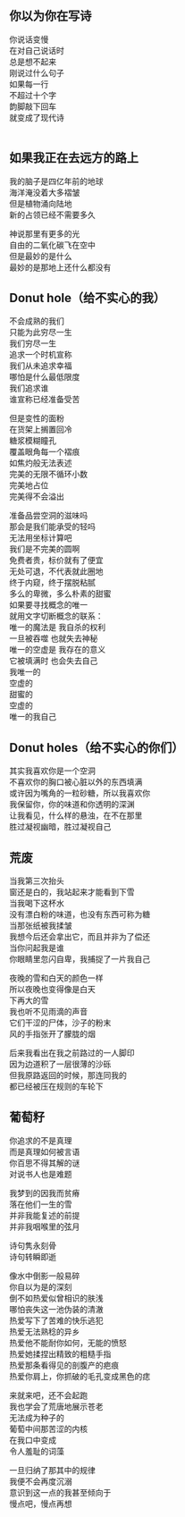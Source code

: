 
## 你以为你在写诗
你说话变慢  
在对自己说话时  
总是想不起来  
刚说过什么句子  
如果每一行  
不超过十个字  
韵脚敲下回车  
就变成了现代诗  
<br>

## 如果我正在去远方的路上  
我的脑子是四亿年前的地球  
海洋淹没着大多褶皱  
但是植物涌向陆地  
新的占领已经不需要多久  

神说那里有更多的光  
自由的二氧化碳飞在空中  
但是最妙的是什么  
最妙的是那地上还什么都没有  


## Donut hole（给不实心的我）  
  
不会成熟的我们  
只能为此穷尽一生  
我们穷尽一生  
追求一个时机宣称  
我们从未追求幸福  
哪怕是什么最低限度  
我们追求谁  
谁宣称已经准备受苦  
  
但是变性的面粉  
在货架上搁置回冷  
糖浆模糊瞳孔  
覆盖眼角每一个褶痕  
如焦灼般无法表述  
完美的无限不循环小数  
完美地占位  
完美得不会溢出  
  
准备品尝空洞的滋味吗  
那会是我们能承受的轻吗  
无法用坐标计算吧  
我们是不完美的圆啊  
免费者贵，标价就有了便宜  
无处可退，不代表就此圈地  
终于内窥，终于摆脱粘腻  
多么的卑微，多么朴素的甜蜜  
如果要寻找概念的唯一  
就用文字切断概念的联系：  
唯一的魔法是 我自杀的权利  
一旦被吞噬 也就失去神秘  
唯一的空虚是 我存在的意义  
它被填满时 也会失去自己  
我唯一的  
空虚的  
甜蜜的  
空虚的  
唯一的我自己  
  
  
  
## Donut holes（给不实心的你们）  
  
其实我喜欢你是一个空洞  
不喜欢你的胸口被心脏以外的东西填满  
或许因为嘴角的一粒砂糖，所以我喜欢你  
我保留你，你的味道和你透明的深渊  
让我看见，什么样的悬浊，在不在那里  
胜过凝视幽暗，胜过凝视自己  
  
  
  
<!-- ## -  
只能求助反证法推出  
至少有一个真理存在吗  
可是我正面就看见  
世界上有清清楚楚的悖论啊  
有没有一种可能  
你早就在话语里造出真理了呢  
就像我不能制造一些  
我制造不了的矛盾   -->
  
  




## 荒废
当我第三次抬头  
窗还是白的，我站起来才能看到下雪  
当我喝下这杯水  
没有漂白粉的味道，也没有东西可称为糖  
当那张纸被我揉皱  
我想今后还会拿出它，而且并非为了偿还  
当你问起我是谁  
你眼睛里忽闪自卑，我捕捉了一片我自己  

夜晚的雪和白天的颜色一样  
所以夜晚也变得像是白天  
下再大的雪  
我也听不见雨滴的声音  
它们干涩的尸体，沙子的粉末  
风的手指张开了朦胧的烟  

后来我看出在我之前路过的一人脚印  
因为边道积了一层很薄的沙砾  
但我原路返回的时候，那连同我的  
都已经被压在规则的车轮下  

## 葡萄籽

你追求的不是真理  
而是真理如何被言语  
你百思不得其解的谜  
对说书人也是难题  

我梦到的因我而贫瘠  
落在他们一生的雪  
并非我能复述的前提  
并非我咽喉里的弦月  
  
诗句隽永刻骨  
诗句转瞬即逝  

像水中倒影一般易碎  
你自以为是的深刻  
倒不如热爱似曾相识的肤浅  
哪怕丧失这一池伪装的清澈  
热爱写下了苦难的快乐逃犯  
热爱无法熟稔的异乡  
热爱他不能耐你如何，无能的愤怒  
热爱她揉捏出精致的粗糙手指  
热爱那条看得见的剖腹产的疤痕  
热爱你肩上，你抓破的毛孔变成黑色的痣  

来就来吧，还不会起跑  
我也学会了荒唐地展示苍老  
无法成为种子的  
葡萄中间那苦涩的内核  
在我口中变成  
令人羞耻的词藻  

一旦归纳了那其中的规律  
我便不会再度沉溺  
意识到这一点的我甚至倾向于  
慢点吧，慢点再想  


<!-- ## 易碎

  
带来与带走的  
本来就已经是魔法  
无法拥有的东西  
那就没有罢  
有没有人问你  
你在那里吗  
能不能擅自决定  
什么东西会留下  

就像一切开始的瞬间  
摔在地上的我无法识别痛觉  
但很快就会听见大人说  
你是女孩啊，因为你没有那个  




2.
人们讨厌堆砌，
人们热爱毁灭。
人们讨厌增长？
人们热爱毁灭！
意思是人们渴望和平，
以及和平提供的死亡

愤怒着无法改变的
恐惧着必须改变的
自由就是每个人能够
决定如何限制自由
然后你和痛苦和平共处
你和快乐和平共处

你会知道，如果你和我一样
如果知晓不一样的美好生活
但你觉得自己完全能想象
那想象一下，好像也就够了

但我想给你一个
值得你活的世界
那里如果你感到愤怒
不必压抑恐惧与它共处


4.

…………………
他手里的螺丝刀不能劈开山峰
只会凝聚起旋转

你问 这有什么意义呢

我说 那可是幻象 
幻象就可以是一切幻象


“我不看并不意味着它就不存在”这个话是什么意思。重点不是因为某个现象一直存在所以我就要为它做点什么。重点是，我已经知道它的存在，我自己无法继续平静地什么也不做。

你说我是虚无缥缈的理想主义者，看不清现实，不懂游戏该怎么玩，我觉得奇怪
我怎么不明白什么是现实？我不明白的是，为什么你们愿意让这个现实继续是现实







## 


你会知道，如果你我一样
如果知晓不一样的美好生活
但你觉得自己完全能想象
那想象一下，好像也就够了
然后你和痛苦和平共处
你和快乐和平共处
那么真切地渴望和平，
以及和平提供的死亡

但我想给你一个
值得你活的世界
如果你感到愤怒
不必与它共处

 -->

